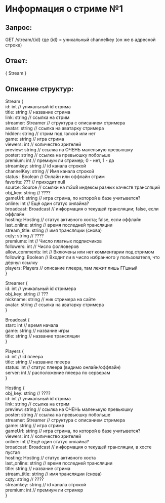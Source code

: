 # Информация о стриме №1  

## Запрос: 

GET /stream/{id}
где {id} = уникальный channelkey (он же в адресной строке)

## Ответ:
{ Stream }

## Описание структур:

Stream {  
 id: int // уникальный id стрима  
 title: string // название стрима  
 link: string // ссылка на стрим  
 streamer: Streamer // структура  с описанием стримера  
 avatar: string // ссылка на аватарку стримера  
 hidden: string // стрим под галкой или нет  
 game: string // игра стрима  
 viewers: int // количество зрителей  
 preview: string // ссылка на ОЧЕНЬ маленькую превьюшку  
 poster: string // ссылка на превьюшку побольше  
 premium: int // премиум ли стример; 0 - нет, 1 - да  
 streamkey: string // id канала строкой  
 channelKey: string // Имя канала строкой  
 status : Boolean // Онлайн или оффлайн стрим  
 favorite: ??? // приходит null  
 source: Source // ссылки на m3u8 индексы разных качеств трансляций  
 obj_key: string // ????  
 gameUrl: string // игра стрима, по которой в базе учитывется?  
 online: int // Ещё один статус онлайна?  
 broadcast: Broadcast // информация о текущей трансляции; false, если оффлайн  
 hosting: Hosting // статус активного хоста; false, если оффлайн  
 last_online: string // время последней трансляции  
 stream_title: string // имя трансляции (снова)  
 cqty: string // ????  
 premiums: int // Число платных подписчиков  
 followers: int // Число фолловеров  
 allow_comments: int // Включены или нет комментарии под стримом  
 following: Boolean // Входит ли в число избранного у пользователя, что дёрнул ссылку  
 players: Players // описание плеера, там лежит лишь ГГшный  
}

Streamer {  
  id: int // уникальный id стримера  
  obj_key: string // ???  
  nickname: string // ник стримера на сайте  
  avatar: string // ссылка на аватарку стримера  
}

Broadcast {  
  start: int // время начала  
  game: string // название игры  
  title: string // название трансляции  
}

Players {  
  id: int // id плеера  
  title: string // название плеера  
  status: int // статус плеера (видимо онлайн/оффлайн)  
  server: int // расположение плеера по серверам  
}

Hosting {  
  obj_key: string // ????  
  id: int // уникальный id стрима  
  link: string // ссылка на стрим  
  preview: string // ссылка на ОЧЕНЬ маленькую превьюшку  
  poster: string // ссылка на превьюшку побольше  
  streamer: Streamer // структура с описанием стримера  
  game: string // игра стрима  
  gameUrl: string // игра стрима, по которой в базе учитывется?  
  viewers: int // количество зрителей  
  online: int // Ещё один статус онлайна?  
  broadcast: Broadcast // информация о текущей трансляции, в хосте пустая  
  hosting: Hosting // статус активного хоста  
  last_online: string // время последней трансляции  
  title: string // название стрима  
  stream_title: string // имя трансляции (снова)  
  cqty: string // ????  
  streamkey: string // id канала строкой  
  premium: int // премиум ли стример  
}
